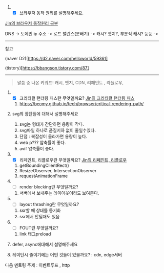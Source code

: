 1. - [x] 브라우저 동작 원리를 설명해주세요.

[Jin의 브라우저 동작원리 공부](https://gifted-clef-5c4.notion.site/CS-a7cbca8bb7364020ac24646a62898ded)

DNS -> 도메인 ip 주소 -> 로드 밸런스(분배기) -> 캐시? 엣지?, 부분적 캐시? 등등 -> 

--- 
참고 

(naver D2)[https://d2.naver.com/helloworld/59361]

(tistory)[https://bbangson.tistory.com/87]

--- 

>말씀 중 나온 키워드! 캐시, 엣지, CDN, 리패인트 , 리플로우, 

1. - [x] 크리티컬 랜더링 패스란 무엇일까요? [Jin의 크리티컬 랜더링 패스](https://gifted-clef-5c4.notion.site/JavaScript-91c3237a9bbd40c1bc2e713bcfb2af53)
   1. https://beomy.github.io/tech/browser/critical-rendering-path/

2. svg의 장단점에 대해서 설명해주세요
   1. svg는 형태가 간단하면 용량이 작다.
   2. svg파일 하나로 품질저하 없이 줄일수있다.
   3. 단점 : 복잡성이 올라가면 용량이 높다.
   4. web p??? 압축률이 좋다.
   5. avif 압축률이 좋다.

3. - [x] 리페인트, 리플로우란 무엇일까요? [Jin의 리페인트, 리플로우](https://gifted-clef-5c4.notion.site/JavaScript-91c3237a9bbd40c1bc2e713bcfb2af53)
   1. getBoundingClientRect()
   2. ResizeObserver, IntersectionObserver
   3. requestAnimationFrame

4. - [ ] render blocking란 무엇일까요? []()
   1. 서버에서 보내주는 레이아웃이라도 보여준다.

5. - [ ] layout thrashing란 무엇일까요?
   1. ssr할 때 상태를 동기화
   2. ssr에서 안될때도 있음

6. - [ ] FOUT란 무엇일까요?
   1. link 태그preload

7. defer, async에대해서 설명해주세요

8. 레이턴시 줄이기에는 어떤 것들이 있을까요? : cdn, edge서버

다음 멘토링 주제 : 이벤트루프 , http